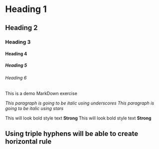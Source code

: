 <!-- Heading -->
# Heading 1
## Heading 2
### Heading 3
#### Heading 4
##### Heading 5
###### Heading 6
This is a demo MarkDown exercise

<!-- Italics -->
_This paragraph is going to be  italic using underscores_
*This paragraph is going to be italic using stars*

<!-- Strong -->
This will look bold style text **Strong**
This will look bold style text __Strong__

<!-- Horizontal Rule -->
Using triple hyphens will be able to create horizontal rule
---
